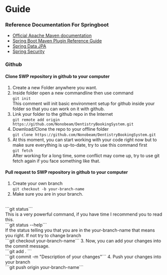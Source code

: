 # Guide

### Reference Documentation For Springboot

* [Official Apache Maven documentation](https://maven.apache.org/guides/index.html)
* [Spring Boot Maven Plugin Reference Guide](https://docs.spring.io/spring-boot/docs/3.2.5/maven-plugin/reference/html/)
* [Spring Data JPA](https://docs.spring.io/spring-boot/docs/3.2.5/reference/htmlsingle/index.html#data.sql.jpa-and-spring-data)
* [Spring Security](https://docs.spring.io/spring-boot/docs/3.2.5/reference/htmlsingle/index.html#web.security)

### Github

#### Clone SWP repository in github to your computer

1. Create a new Folder anywhere you want.
2. Inside folder open a new commandline then use command 
<br> ```git init``` <br>
This comment will init basic environment setup for github inside your folder so that you can work on it with github.
3. Link your folder to the github repo in the Internet 
<br> ```git remote add origin https://github.com/Nonobeam/DentistryBookingSystem.git```
4. Download/Clone the repo to your offline folder <br> ```git clone https://github.com/Nonobeam/DentistryBookingSystem.git```
5. At this moment, you can start working with your code right now but to make sure everything is up-to-date, try to use this command first
<br> ```git fetch``` <br>
After working for a long time, some conflict may come up, try to use git fetch again if you face something like that.


#### Pull request to SWP repository in github to your computer

1. Create your own branch <br> 
```git checkout -b your-branch-name```
2. Make sure you are in your branch.
<br>
```git status```
<br>This is a very powerful command, if you have time I recommend you to read this.
<br>
```git status --help```
<br> If the status telling you that you are in the your-branch-name that means you right. If not try to change branch <br>
```git checkout your-branch-name```
3. Now, you can add your changes into the commit message.
<br>
```git add . ```<br>
```git commit -m "Description of your changes"```
4. Push your changes into your branch <br>
```git push origin your-branch-name```








